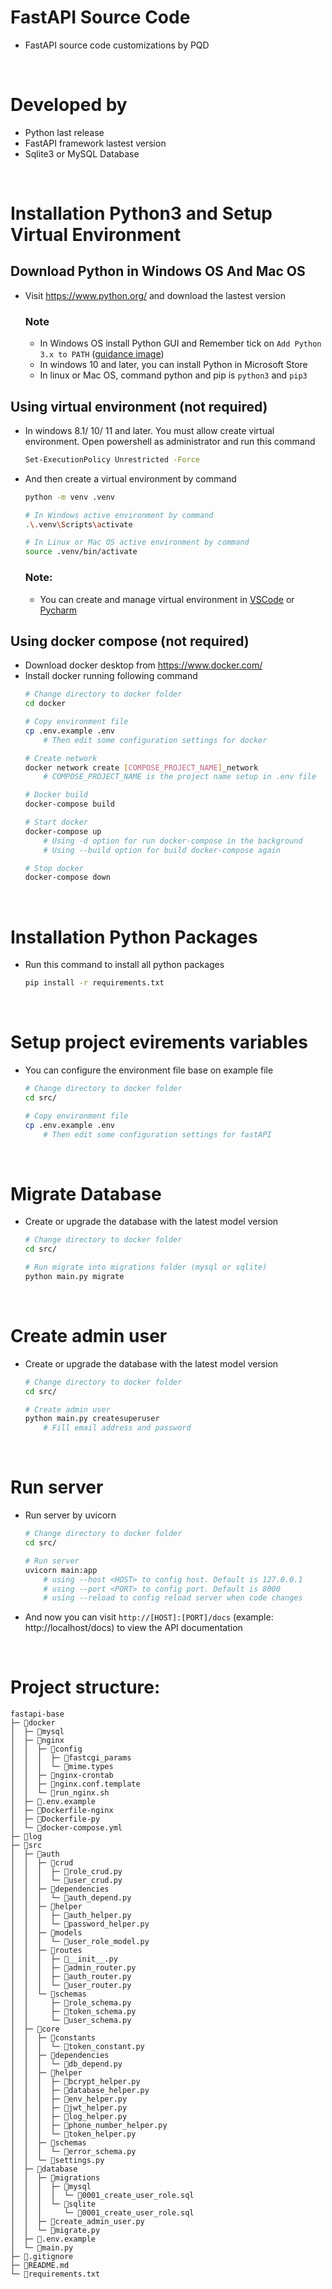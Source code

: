 # FastAPI Source Code
- FastAPI source code customizations by PQD

<br>

# Developed by
- Python last release
- FastAPI framework lastest version
- Sqlite3 or MySQL Database

<br>

# Installation Python3 and Setup Virtual Environment
## Download Python in Windows OS And Mac OS
- Visit https://www.python.org/ and download the lastest version

    ### Note
    - In Windows OS install Python GUI and Remember tick on `Add Python 3.x to PATH` ([guidance image](https://docs.blender.org/manual/vi/latest/_images/about_contribute_install_windows_installer.png))
    - In windows 10 and later, you can install Python in Microsoft Store
    - In linux or Mac OS, command python and pip is `python3` and `pip3`


## Using virtual environment (not required)
- In windows 8.1/ 10/ 11 and later. You must allow create virtual environment. Open powershell as administrator and run this command
    ```bash
    Set-ExecutionPolicy Unrestricted -Force
    ```

- And then create a virtual environment by command
    ```bash
    python -m venv .venv

    # In Windows active environment by command
    .\.venv\Scripts\activate

    # In Linux or Mac OS active environment by command
    source .venv/bin/activate
    ```

    ### Note:
    - You can create and manage virtual environment in [VSCode](https://code.visualstudio.com/docs/python/environments) or [Pycharm](https://www.jetbrains.com/help/pycharm/configuring-python-interpreter.html)


## Using docker compose (not required)
- Download docker desktop from https://www.docker.com/
- Install docker running following command
    ```bash
    # Change directory to docker folder
    cd docker

    # Copy environment file
    cp .env.example .env
        # Then edit some configuration settings for docker

    # Create network
    docker network create [COMPOSE_PROJECT_NAME]_network
        # COMPOSE_PROJECT_NAME is the project name setup in .env file

    # Docker build
    docker-compose build

    # Start docker
    docker-compose up
        # Using -d option for run docker-compose in the background
        # Using --build option for build docker-compose again

    # Stop docker
    docker-compose down
    ```

<br>

# Installation Python Packages
- Run this command to install all python packages
    ```bash
    pip install -r requirements.txt
    ```

<br>

# Setup project evirements variables
- You can configure the environment file base on example file
    ```bash
    # Change directory to docker folder
    cd src/

    # Copy environment file 
    cp .env.example .env
        # Then edit some configuration settings for fastAPI
    ```

<br>

# Migrate Database
- Create or upgrade the database with the latest model version
    ```bash
    # Change directory to docker folder
    cd src/

    # Run migrate into migrations folder (mysql or sqlite)
    python main.py migrate
    ```

<br>

# Create admin user
- Create or upgrade the database with the latest model version
    ```bash
    # Change directory to docker folder
    cd src/

    # Create admin user
    python main.py createsuperuser
        # Fill email address and password
    ```

<br>

# Run server
- Run server by uvicorn
    ```bash
    # Change directory to docker folder
    cd src/

    # Run server
    uvicorn main:app
        # using --host <HOST> to config host. Default is 127.0.0.1
        # using --port <PORT> to config port. Default is 8000
        # using --reload to config reload server when code changes
    ```

- And now you can visit `http://[HOST]:[PORT]/docs` (example: http://localhost/docs) to view the API documentation

<br>

# Project structure:
```
fastapi-base
├─ 📁docker
│  ├─ 📁mysql
│  ├─ 📁nginx
│  │  ├─ 📁config
│  │  │  ├─ 📄fastcgi_params
│  │  │  └─ 📄mime.types
│  │  ├─ 📄nginx-crontab
│  │  ├─ 📄nginx.conf.template
│  │  └─ 📄run_nginx.sh
│  ├─ 📄.env.example
│  ├─ 📄Dockerfile-nginx
│  ├─ 📄Dockerfile-py
│  └─ 📄docker-compose.yml
├─ 📁log
├─ 📁src
│  ├─ 📁auth
│  │  ├─ 📁crud
│  │  │  ├─ 📄role_crud.py
│  │  │  └─ 📄user_crud.py
│  │  ├─ 📁dependencies
│  │  │  └─ 📄auth_depend.py
│  │  ├─ 📁helper
│  │  │  ├─ 📄auth_helper.py
│  │  │  └─ 📄password_helper.py
│  │  ├─ 📁models
│  │  │  └─ 📄user_role_model.py
│  │  ├─ 📁routes
│  │  │  ├─ 📄__init__.py
│  │  │  ├─ 📄admin_router.py
│  │  │  ├─ 📄auth_router.py
│  │  │  └─ 📄user_router.py
│  │  └─ 📁schemas
│  │     ├─ 📄role_schema.py
│  │     ├─ 📄token_schema.py
│  │     └─ 📄user_schema.py
│  ├─ 📁core
│  │  ├─ 📁constants
│  │  │  └─ 📄token_constant.py
│  │  ├─ 📁dependencies
│  │  │  └─ 📄db_depend.py
│  │  ├─ 📁helper
│  │  │  ├─ 📄bcrypt_helper.py
│  │  │  ├─ 📄database_helper.py
│  │  │  ├─ 📄env_helper.py
│  │  │  ├─ 📄jwt_helper.py
│  │  │  ├─ 📄log_helper.py
│  │  │  ├─ 📄phone_number_helper.py
│  │  │  └─ 📄token_helper.py
│  │  ├─ 📁schemas
│  │  │  └─ 📄error_schema.py
│  │  └─ 📄settings.py
│  ├─ 📁database
│  │  ├─ 📁migrations
│  │  │  ├─ 📁mysql
│  │  │  │  └─ 📄0001_create_user_role.sql
│  │  │  └─ 📁sqlite
│  │  │     └─ 📄0001_create_user_role.sql
│  │  ├─ 📄create_admin_user.py
│  │  └─ 📄migrate.py
│  ├─ 📄.env.example
│  └─ 📄main.py
├─ 📄.gitignore
├─ 📄README.md
└─ 📄requirements.txt
```
